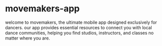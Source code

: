 # movemakers-app

welcome to movemakers, the ultimate mobile app designed exclusively for dancers. our app provides essential resources to connect you with local dance communities, helping you find studios, instructors, and classes no matter where you are.
